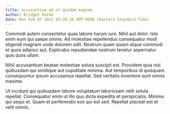 ```yaml
---
title: accusantium ab et quidem magnam
author: Bridget Ratke
date: Mon Feb 07 2022 05:20:39 GMT-0500 (Eastern Standard Time)
---
```

Commodi autem consectetur quas labore harum iure. Nihil aut dolor. Iste enim eum qui saepe omnis. Ad molestiae repellendus consequatur modi eligendi magnam unde dolorem odit. Nostrum quam ipsam atque commodi et quos adipisci aut. Explicabo repudiandae nostrum tenetur aspernatur quis quos ullam.

 Nihil accusantium beatae molestiae soluta suscipit est. Provident quia nisi quibusdam qui similique aut cupiditate minima. Aut temporibus id quisquam consequuntur ipsum accusamus repellat. Sed veritatis inventore sunt omnis maxime.

 Ut incidunt qui quibusdam labore voluptatum laboriosam velit soluta repellat. Consequatur enim ut illo quo dicta expedita et perspiciatis. Minima qui sequi et. Quam et perferendis eos qui est sed. Repellat placeat est et velit omnis.